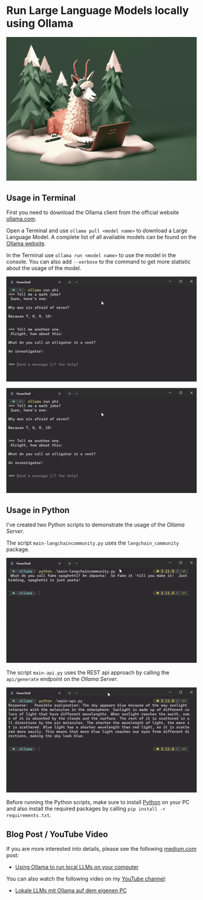 # Run Large Language Models locally using Ollama

![Header](./docs/header.png)

## Usage in Terminal

First you need to download the Ollama client from the official website [ollama.com](https://ollama.com/download).

Open a Terminal and use `ollama pull <model name>` to download a Large Language Model. A complete list of all available models can be found on the [Ollama website](https://ollama.com/library).

In the Terminal use `ollama run <model name>` to use the model in the console. You can also add `--verbose` to the command to get more statistic about the usage of the model.

![Ollama1](./docs/sample-ollama-1.png)

![Ollama2](./docs/sample-ollama-1.png)

## Usage in Python

I've created two Python scripts to demonstrate the usage of the *Ollama Server*.

The script `main-langchaincommunity.py` uses the `langchain_community` package.

![Ollama3](./docs/sample-ollama-3.png)

The script `main-api.py` uses the REST api approach by calling the `api/generate` endpoint on the *Ollama Server*.

![Ollama4](./docs/sample-ollama-4.png)

Before running the Python scripts, make sure to install [Python](https://www.python.org/downloads/) on your PC and also install the required packages by calling `pip install -r requirements.txt`.

## Blog Post / YouTube Video

If you are more interested into details, please see the following [medium.com](https://www.medium.com) post:
- [Using Ollama to run local LLMs on your computer](https://medium.com/medialesson/using-ollama-to-run-local-llms-on-your-computer-2e2ee6572a13)

You can also watch the following video on my [YouTube channel](https://www.youtube.com/@tsjdevapps):
- [Lokale LLMs mit Ollama auf dem eigenen PC](https://www.youtube.com/watch?v=bux3jTkmRoI)